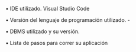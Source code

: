 • IDE utilizado.
    Visual Studio Code

• Versión del lenguaje de programación utilizado.
    - 

• DBMS utilizado y su versión.

• Lista de pasos para correr su aplicación
    